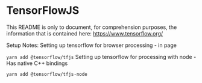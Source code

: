 # TensorFlowJS
This README is only to document, for comprehension purposes, the information that is contained here: https://www.tensorflow.org/



Setup Notes: 
Setting up tensorflow for browser processing - in page

```yarn add @tensorflow/tfjs```
Setting up tensorflow for processing with node - Has native C++ bindings


```yarn add @tensorflow/tfjs-node```
